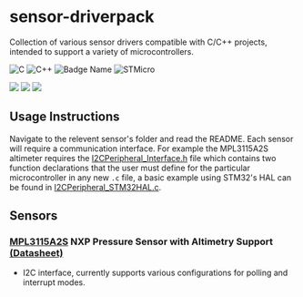 # sensor-driverpack

Collection of various sensor drivers compatible with C/C++ projects, intended to support a variety of microcontrollers.

![C](https://img.shields.io/badge/c-%2300599C.svg?style=for-the-badge&logo=c&logoColor=white)
![C++](https://img.shields.io/badge/c++-%2300599C.svg?style=for-the-badge&logo=c%2B%2B&logoColor=white)
![Badge Name](https://img.shields.io/badge/NXP-%23fca908.svg?style=for-the-badge&logo=<badge>&logoColor=<logo-color>)
![STMicro](https://user-images.githubusercontent.com/78698227/185344511-0296b5ed-15a3-4013-a98a-6dcd38222382.svg)


![](https://img.shields.io/github/repo-size/cjchanx/sensor-driverpack?label=Size)
![](https://img.shields.io/github/commit-activity/m/cjchanx/sensor-driverpack)
![](https://img.shields.io/github/contributors/cjchanx/sensor-driverpack)

## Usage Instructions

Navigate to the relevent sensor's folder and read the README. Each sensor will require a communication interface. For example the MPL3115A2S altimeter requires the [I2CPeripheral_Interface.h](I2CPeripheral_Interface.h) file which contains two function declarations that the user must define for the particular microcontroller in any new `.c` file, a basic example using STM32's HAL can be found in [I2CPeripheral_STM32HAL.c](I2CPeripheral_STM32HAL.c).

## Sensors
### [MPL3115A2S](MPL3115A2S) NXP Pressure Sensor with Altimetry Support [(Datasheet)](https://www.mouser.ca/datasheet/2/302/MPL3115A2S-3103208.pdf)
- I2C interface, currently supports various configurations for polling and interrupt modes.
